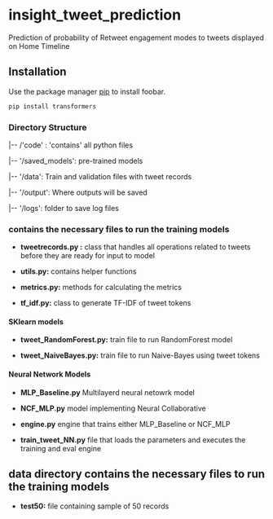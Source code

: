 # insight_tweet_prediction
Prediction of probability of Retweet engagement modes to tweets displayed on Home Timeline

## Installation

Use the package manager [pip](https://pip.pypa.io/en/stable/) to install foobar.

```bash
pip install transformers
```

### Directory Structure 

|-- /'code' : 'contains' all python files

|-- '/saved_models': pre-trained models

|-- '/data': Train and validation files with tweet records

|-- '/output': Where outputs will be saved

|-- '/logs': folder to save log files

### contains the necessary files to run the training models

*  **tweetrecords.py :**  class that handles all operations related to tweets before they are ready for input to model

*  **utils.py:** contains helper functions

*  **metrics.py:**  methods for calculating the metrics

*  **tf_idf.py:** class to generate TF-IDF of tweet tokens

#### SKlearn models

*  **tweet_RandomForest.py:** train file to run RandomForest model

*  **tweet_NaiveBayes.py:** train file to run Naive-Bayes using tweet tokens

#### Neural Network Models

* **MLP_Baseline.py** Multilayerd neural netowrk model

* **NCF_MLP.py** model implementing Neural Collaborative 

* **engine.py** engine that trains either MLP_Baseline or NCF_MLP

* **train_tweet_NN.py** file that loads the parameters and executes the training and eval engine


## data directory contains the necessary files to run the training models

*  **test50:** file containing sample of 50 records
